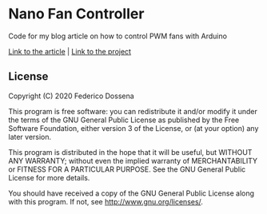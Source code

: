 # Nano Fan Controller

Code for my blog article on how to control PWM fans with Arduino

[Link to the article](https://fdossena.com/?p=ArduinoFanControl/i.md) | [Link to the project](https://fdossena.com/?p=ArduinoFanControl/nano.md)

## License
Copyright (C) 2020 Federico Dossena

This program is free software: you can redistribute it and/or modify
it under the terms of the GNU General Public License as published by
the Free Software Foundation, either version 3 of the License, or
(at your option) any later version.

This program is distributed in the hope that it will be useful,
but WITHOUT ANY WARRANTY; without even the implied warranty of
MERCHANTABILITY or FITNESS FOR A PARTICULAR PURPOSE.  See the
GNU General Public License for more details.

You should have received a copy of the GNU General Public License
along with this program.  If not, see <http://www.gnu.org/licenses/>.
